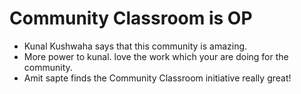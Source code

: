 # Community Classroom is OP

- Kunal Kushwaha says that this community is amazing.
- More power to kunal. love the work which your are doing for the community.
- Amit sapte finds the Community Classroom initiative really great!

